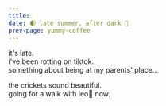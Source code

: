 ```yaml
---
title: 
date: 🌒 late summer, after dark 🦗
prev-page: yummy-coffee
---
```

it's late.  
i've been rotting on tiktok.  
something about being at my parents' place...  

the crickets sound beautiful.  
going for a walk with leo🐶 now.  